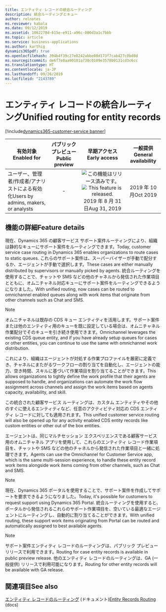 ```yaml
---
title: エンティティ レコードの統合ルーティング
description: 統合ルーティングとキュー
author: relnotes
ms.reviewer: kabala
ms.date: 09/12/2019
ms.assetid: 1062278d-615e-e911-a96c-000d3a1c7bbb
ms.topic: article
ms.service: business-applications
ms.author: karthig
dynamics365pdf: true
ms.openlocfilehash: 394b4f39c27e8242abbe08d173f7cab427c0bd0d
ms.sourcegitcommit: de6f7e8aa90101a730c0109e3578b9131cd3c6cc
ms.translationtype: HT
ms.contentlocale: ja-JP
ms.lasthandoff: 09/26/2019
ms.locfileid: "2143789"
---
```

# <a name="unified-routing-for-entity-records"></a><span data-ttu-id="ed685-103">エンティティ レコードの統合ルーティング</span><span class="sxs-lookup"><span data-stu-id="ed685-103">Unified routing for entity records</span></span>
[!include[dynamics365-customer-service banner](../includes/dynamics365-customer-service.md)]

| <span data-ttu-id="ed685-104">有効対象</span><span class="sxs-lookup"><span data-stu-id="ed685-104">Enabled for</span></span>    |  <span data-ttu-id="ed685-105">パブリック プレビュー</span><span class="sxs-lookup"><span data-stu-id="ed685-105">Public preview</span></span> | <span data-ttu-id="ed685-106">早期アクセス</span><span class="sxs-lookup"><span data-stu-id="ed685-106">Early access</span></span> | <span data-ttu-id="ed685-107">一般提供</span><span class="sxs-lookup"><span data-stu-id="ed685-107">General availability</span></span> | 
| ---------- | :----------: |:----------: |:----------: |
|<span data-ttu-id="ed685-108">ユーザー、管理者/作成者/アナリストによる有効化</span><span class="sxs-lookup"><span data-stu-id="ed685-108">Users by admins, makers, or analysts</span></span>|-|<span data-ttu-id="ed685-109">![この機能はリリース済みです。](/dynamics365-release-plan/media/green-checkmark.png "この機能はリリース済みです。")</span><span class="sxs-lookup"><span data-stu-id="ed685-109">![This feature is released.](/dynamics365-release-plan/media/green-checkmark.png "This feature is released.")</span></span> <span data-ttu-id="ed685-110">2019 年 8 月 31 日</span><span class="sxs-lookup"><span data-stu-id="ed685-110">Aug 31, 2019</span></span>| <span data-ttu-id="ed685-111">2019 年 10 月</span><span class="sxs-lookup"><span data-stu-id="ed685-111">Oct 2019</span></span>|






## <a name="feature-details"></a><span data-ttu-id="ed685-112">機能の詳細</span><span class="sxs-lookup"><span data-stu-id="ed685-112">Feature details</span></span>
<!--feature detail start -->
<span data-ttu-id="ed685-113">現在、Dynamics 365 の顧客サービス サポート案件ルーティングにより、組織は静的なキューにサポート案件をルーティングできます。</span><span class="sxs-lookup"><span data-stu-id="ed685-113">Today, customer service case routing in Dynamics 365 enables organizations to route cases to static queues.</span></span> <span data-ttu-id="ed685-114">これらのサポート案件は、スーパーバイザーが手動で配分するか、エージェントが手動で選択します。</span><span class="sxs-lookup"><span data-stu-id="ed685-114">These cases are either manually distributed by supervisors or manually picked by agents.</span></span> <span data-ttu-id="ed685-115">統合ルーティングを使用することで、チャットや SMS などの他のチャネルから発信された作業項目とともに、オムニチャネル対応キューにサポート案件をルーティングできるようになりました。</span><span class="sxs-lookup"><span data-stu-id="ed685-115">With unified routing, now cases can be routed to omnichannel enabled queues along with work items that originate from other channels such as Chat and SMS.</span></span> 
 
> [!NOTE]
> <span data-ttu-id="ed685-116">オムニチャネルは既存の CDS キュー エンティティを活用します。サポート案件または他のエンティティ用のキューを既に設定している場合は、オムニチャネル作業配分でそのキューを引き続き使用できます。</span><span class="sxs-lookup"><span data-stu-id="ed685-116">Omnichannel leverages the existing CDS queue entity, and if you have already setup queues for cases or other entities, you can continue to use the same with omnichannel work distribution.</span></span>
 
<span data-ttu-id="ed685-117">これにより、組織はエージェントが対処する作業プロファイルを厳密に定義でき、チャネルにまたがるワークフローの割り当てを自動化し、エージェントの能力、空き時間、スキルに基づいて作業項目を割り当てることができます。</span><span class="sxs-lookup"><span data-stu-id="ed685-117">This allows organizations to tightly define the work profile that their agents are supposed to handle, and organizations can automate the work flow assignment across channels and assign the work items based on agents capacity, availability, and skill.</span></span>
 
<span data-ttu-id="ed685-118">この統合された顧客サービス ルーティングは、カスタム エンティティやその他のすぐに使えるエンティティなど、任意のアクティビティ対応の CDS エンティティ レコードに対しても適用されます。</span><span class="sxs-lookup"><span data-stu-id="ed685-118">This unified customer service routing will also be opened up for any activity enabled CDS entity records like custom entities or other out of the box entities.</span></span>
 
<span data-ttu-id="ed685-119">エージェントは、同じマルチセッション エクスペリエンスである顧客サービス用のオムニチャネル アプリを使用して、これらのエンティティ レコード作業項目を、チャットや SMS などの他のチャネルから発信された作業項目と一緒に処理できます。</span><span class="sxs-lookup"><span data-stu-id="ed685-119">Agents can use the Omnichannel for Customer Service app, which is the same multi-session experience, to handle these entity record work items alongside work items coming from other channels, such as Chat and SMS.</span></span>
 
> [!NOTE]
> <span data-ttu-id="ed685-120">現在、Dynamics 365 ポータルを使用することで、サポート案件を作成してサポートを要求できるようになりました。</span><span class="sxs-lookup"><span data-stu-id="ed685-120">Today, it's possible for customers to request support using Dynamics 365 Portal.</span></span> <span data-ttu-id="ed685-121">統合ルーティングを使用すると、ポータルから発信されるこれらのサポート作業項目を、空いている最適なエージェントにルーティングし、自動的に割り当てることができます。</span><span class="sxs-lookup"><span data-stu-id="ed685-121">With unified routing, these support work items originating from Portal can be routed and automatically assigned to best available agents.</span></span>

> [!NOTE]
> <span data-ttu-id="ed685-122">サポート案件エンティティ レコードのルーティングは、パブリック プレビュー リリースで利用できます。</span><span class="sxs-lookup"><span data-stu-id="ed685-122">Routing for case entity records is available in public preview release.</span></span> <span data-ttu-id="ed685-123">他のエンティティ レコードのルーティングは、GA (一般提供) リリースで利用可能になります。</span><span class="sxs-lookup"><span data-stu-id="ed685-123">Routing for other entity records will be available with GA release.</span></span>
<!--feature detail end -->












## <a name="see-also"></a><span data-ttu-id="ed685-124">関連項目</span><span class="sxs-lookup"><span data-stu-id="ed685-124">See also</span></span>

<span data-ttu-id="ed685-125">[エンティティ レコードのルーティング](https://docs.microsoft.com/dynamics365/customer-engagement/omnichannel/administrator/entity-channel) (ドキュメント)</span><span class="sxs-lookup"><span data-stu-id="ed685-125">[Entity Records Routing](https://docs.microsoft.com/dynamics365/customer-engagement/omnichannel/administrator/entity-channel) (docs)</span></span>
